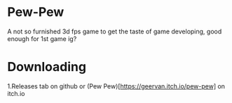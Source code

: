 # Pew-Pew
A not so furnished 3d fps game to get the taste of game developing, good enough for 1st game ig?
# Downloading
1.Releases tab on github
or 
(Pew Pew)[https://geervan.itch.io/pew-pew] on itch.io
